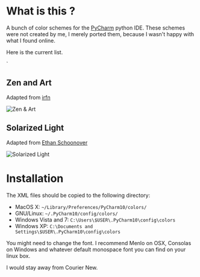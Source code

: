 
# What is this ?

A bunch of color schemes for the [PyCharm](http://www.jetbrains.com/pycharm/) python IDE. 
These schemes were not created by me, I merely ported them, because I wasn't happy with 
what I found online.

Here is the current list.

`
## Zen and Art 

Adapted from [irfn](https://github.com/irfn/zen-and-art)

![Zen & Art](https://github.com/sevas/pycharm-color-schemes/raw/master/Zen%20and%20Art.png ) 

## Solarized Light

Adapted from [Ethan Schoonover](http://ethanschoonover.com/solarized)

![Solarized Light](https://github.com/sevas/pycharm-color-schemes/raw/master/Solarized%20Light.png ) 




# Installation

The XML files should be copied to the following directory:

* MacOS X: `~/Library/Preferences/PyCharm10/colors/` 
* GNU/Linux: `~/.PyCharm10/config/colors/`
* Windows Vista and 7: `C:\Users\$USER\.PyCharm10\config\colors`
* Windows XP: `C:\Documents and Settings\$USER\.PyCharm10\config\colors`


You might need to change the font. I recommend Menlo on OSX, Consolas on Windows and whatever default monospace font you can find on your linux box.

I would stay away from Courier New. 
